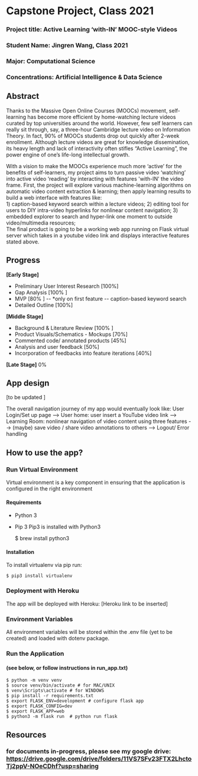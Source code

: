 # Capstone Project, Class 2021

### Project title: Active Learning ‘with-IN’ MOOC-style Videos 
### Student Name:  Jingren Wang, Class 2021
### Major: Computational Science
### Concentrations: Artificial Intelligence & Data Science

## Abstract

Thanks to the Massive Open Online Courses (MOOCs) movement, self-learning has become more efficient by home-watching lecture videos curated by top universities around the world. However, few self learners can really sit through, say, a three-hour Cambridge lecture video on Information Theory. In fact, 90% of MOOCs students drop out quickly after 2-week enrollment. Although lecture videos are great for knowledge dissemination, its heavy length and lack of interactivity often stifles “Active Learning”, the power engine of one’s life-long intellectual growth. <br>

With a vision to make the MOOCs experience much more ‘active’ for the benefits of self-learners, my project aims to turn passive video ‘watching’ into active video ‘reading’ by interacting with features 'with-IN' the video frame. First, the project will explore various machine-learning algorithms on automatic video content extraction & learning; then apply learning results to build a web interface with features like: <br>
      1) caption-based keyword search within a lecture videos; 
      2) editing tool for users to DIY intra-video hyperlinks for nonlinear content navigation; 
      3) embedded explorer to search and hyper-link one moment to outside video/multimedia resources; 
<br>
The final product is going to be a working web app running on Flask virtual server which takes in a youtube video link and displays interactive features stated above.

## Progress

**[Early Stage]**
- Preliminary User Interest Research [100%]
- Gap Analysis [100% ]
- MVP [80% ] -- *only on first feature -- caption-based keyword search
- Detailed Outline [100%]

**[Middle Stage]**
- Background & Literature Review [100% ]
- Product Visuals/Schematics - Mockups [70%]
- Commented code/ annotated products [45%]
- Analysis and user feedback [50%]
- Incorporation of feedbacks into feature iterations [40%]

**[Late Stage]**
0%


## App design
[to be updated ]

The overall navigation journey of my app would eventually look like: 
    User Login/Set up page
    -->  User home: user insert a YouTube video link
            --> Learning Room:  nonlinear navigation of video content using three features
            -->  (maybe) save video / share video annotations to others
--> Logout/ Error handling


## How to use the app?

### Run Virtual Environment
Virtual environment is a key component in ensuring that the application is configured in the right environment

#### Requirements
- Python 3
- Pip 3
Pip3 is installed with Python3

    $ brew install python3

#### Installation
To install virtualenv via pip run:

    $ pip3 install virtualenv

### Deployment with Heroku
The app will be deployed with Heroku: [Heroku link to be inserted]

### Environment Variables
All environment variables will be stored within the .env file (yet to be created) and loaded with dotenv package.

### Run the Application 
#### (see below, or follow instructions in run_app.txt)
    $ python -m venv venv
    $ source venv/bin/activate # for MAC/UNIX
    $ venv\Scripts\activate # for WINDOWS
    $ pip install -r requirements.txt  
    $ export FLASK_ENV=development # configure flask app
    $ export FLASK_CONFIG=dev
    $ export FLASK_APP=web
    $ python3 -m flask run  # python run flask

## Resources
### for documents in-progress, please see my google drive: https://drive.google.com/drive/folders/11VS7SFv23FTX2LhctoTj2ppV-NOeCDhf?usp=sharing
